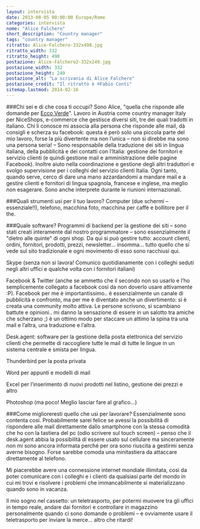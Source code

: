 ```yaml
---
layout: intervista
date: 2013-08-05 00:00:00 Europe/Rome
categories: intervista
nome: "Alice Falchero"
short_description: "Country manager"
tags: "country manager"
ritratto: Alice-Falchero-332x498.jpg
ritratto_width: 332
ritratto_height: 498
postazione: Alice-Falchero2-332x249.jpg
postazione_width: 332
postazione_height: 249
postazione_alt: "La scrivania di Alice Falchero"
postazione_credit: "Il ritratto è ®Fabio Conti"
sitemap.lastmod: 2014-02-16
---
```



###Chi sei e di che cosa ti occupi?
Sono Alice, "quella che risponde alle domande per [Ecco Verde][1]". Lavoro in Austria come country manager Italy per NiceShops, e-commerce che gestisce diversi siti, tre dei quali tradotti in italiano. Chi li conosce mi associa alla persona che risponde alle mail, dà consigli e scherza su facebook: questa è però solo una piccola parte del mio lavoro, forse la più divertente ma non l’unica – non si direbbe ma sono una persona seria! – Sono responsabile della traduzione dei siti in lingua italiana, della pubblicità e dei contatti con l’Italia: gestione dei fornitori e servizio clienti (e quindi gestione mail e amministrazione delle pagine Facebook). Inoltre aiuto nella coordinazione e gestione degli altri traduttori e svolgo supervisione per i colleghi del servizio clienti Italia. Ogni tanto, quando serve, cerco di dare una mano azzardandomi a mandare mail e a gestire clienti e fornitori di lingua spagnola, francese e inglese, ma meglio non esagerare. Sono anche interprete durante le riunioni internazionali.

###Quali strumenti usi per il tuo lavoro?
Computer (due schermi – essenziale!!), telefono, macchina foto, macchina per caffè e bollitore per il the.

###Quale software?
Programmi di backend per la gestione dei siti – sono stati creati interamente dal nostro programmatore – sono essenzialmente il "dietro alle quinte" di ogni shop. Da qui si può gestire tutto: account clienti, ordini, fornitori, prodotti, prezzi, newsletter... insomma... tutto quello che si vede sul sito tradizionale e ogni movimento di esso sono racchiusi qui.

Skype (senza non si lavora! Comunico quotidianamente con i colleghi seduti negli altri uffici e qualche volta con i fornitori italiani)

Facebook & Twitter (anche se ammetto che il secondo non so usarlo e l’ho semplicemente collegato a facebook così da non doverlo usare attivamente :P). Facebook per me è importantissimo.. è essenzialmente un canale di pubblicità e confronto, ma per me è diventato anche un divertimento: si è creata una community molto attiva. Le persone scrivono, si scambiano battute e opinioni.. mi danno la sensazione di essere in un salotto  tra amiche che scherzano ;) è un ottimo modo per staccare un attimo la spina tra una mail e l’altra, una traduzione e l’altra.

Desk.agent: software per la gestione della posta elettronica del servizio clienti che permette di raccogliere tutte le mail di tutte le lingue in un sistema centrale e smista per lingua.

Thunderbird per la posta privata

Word per appunti e modelli di mail

Excel per l’inserimento di nuovi prodotti nel listino, gestione dei prezzi e altro

Photoshop (ma poco! Meglio lasciar fare al grafico...)

###Come miglioreresti quello che usi per lavorare?
Essenzialmente sono contenta così. Probabilmente sarei felice se avessi la possibilità di rispondere alle mail direttamente dallo smartphone con la stessa comodità che ho con la tastiera del pc (odio scrivere sul touch screen) – penso che il desk.agent abbia la possibilità di essere usato sul cellulare ma sinceramente non mi sono ancora informata perché per ora sono riuscita a gestirmi senza averne bisogno. Forse sarebbe comoda una minitastiera da attaccare direttamente al telefono.

Mi piacerebbe avere una connessione internet mondiale illimitata, così da poter comunicare con i colleghi e i clienti da qualsiasi parte del mondo in cui mi trovi e risolvere i problemi che immancabilmente si materializzano quando sono in vacanza.

Il mio sogno nel cassetto: un teletrasporto, per potermi muovere tra gli uffici in tempo reale, andare dai fornitori e controllare in magazzino personalmente quando ci sono domande o problemi – e ovviamente usare il teletrasporto per inviare la merce... altro che ritardi!


[1]: http://www.ecco-verde.it "Ecco Verde: Prodotti naturali per la cura e la bellezza del corpo."
